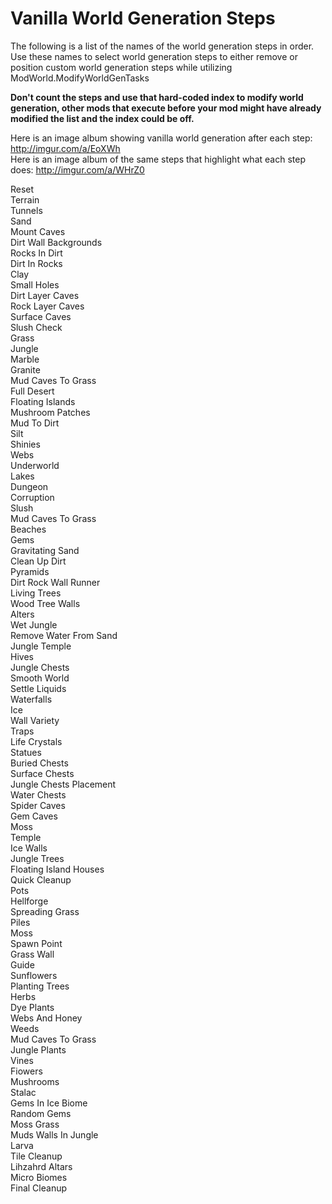 # Vanilla World Generation Steps

The following is a list of the names of the world generation steps in order. Use these names to select world generation steps to either remove or position custom world generation steps while utilizing ModWorld.ModifyWorldGenTasks

**Don't count the steps and use that hard-coded index to modify world generation, other mods that execute before your mod might have already modified the list and the index could be off.**

Here is an image album showing vanilla world generation after each step: http://imgur.com/a/EoXWh  
Here is an image album of the same steps that highlight what each step does: http://imgur.com/a/WHrZ0  

Reset                                      
Terrain                                    
Tunnels                                    
Sand                                       
Mount Caves                                
Dirt Wall Backgrounds                      
Rocks In Dirt                              
Dirt In Rocks                              
Clay                                       
Small Holes                                
Dirt Layer Caves                           
Rock Layer Caves                           
Surface Caves                              
Slush Check                                
Grass                                      
Jungle                                     
Marble                                     
Granite                                    
Mud Caves To Grass                         
Full Desert                                
Floating Islands                           
Mushroom Patches                           
Mud To Dirt                                
Silt                                       
Shinies                                    
Webs                                       
Underworld                                 
Lakes                                      
Dungeon                                    
Corruption                                 
Slush                                      
Mud Caves To Grass                         
Beaches                                    
Gems                                       
Gravitating Sand                           
Clean Up Dirt                              
Pyramids                                   
Dirt Rock Wall Runner                      
Living Trees                               
Wood Tree Walls                            
Alters                                     
Wet Jungle                                 
Remove Water From Sand                     
Jungle Temple                              
Hives                                      
Jungle Chests                              
Smooth World                               
Settle Liquids                             
Waterfalls                                 
Ice                                        
Wall Variety                               
Traps                                      
Life Crystals                              
Statues                                    
Buried Chests                              
Surface Chests                             
Jungle Chests Placement                    
Water Chests                               
Spider Caves                               
Gem Caves                                  
Moss                                       
Temple                                     
Ice Walls                                  
Jungle Trees                               
Floating Island Houses                     
Quick Cleanup                              
Pots                                       
Hellforge                                  
Spreading Grass                            
Piles                                      
Moss                                       
Spawn Point                                
Grass Wall                                 
Guide                                      
Sunflowers                                 
Planting Trees                             
Herbs                                      
Dye Plants                                 
Webs And Honey                             
Weeds                                      
Mud Caves To Grass                         
Jungle Plants                              
Vines                                      
Fiowers                                    
Mushrooms                                  
Stalac                                     
Gems In Ice Biome                          
Random Gems                                
Moss Grass                                 
Muds Walls In Jungle                      
Larva                                      
Tile Cleanup                               
Lihzahrd Altars                            
Micro Biomes                               
Final Cleanup                              
